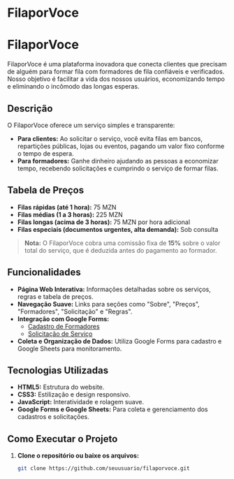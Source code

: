 # FilaporVoce
# FilaporVoce

FilaporVoce é uma plataforma inovadora que conecta clientes que precisam de alguém para formar fila com formadores de fila confiáveis e verificados. Nosso objetivo é facilitar a vida dos nossos usuários, economizando tempo e eliminando o incômodo das longas esperas.

## Descrição

O FilaporVoce oferece um serviço simples e transparente:
- **Para clientes:** Ao solicitar o serviço, você evita filas em bancos, repartições públicas, lojas ou eventos, pagando um valor fixo conforme o tempo de espera.
- **Para formadores:** Ganhe dinheiro ajudando as pessoas a economizar tempo, recebendo solicitações e cumprindo o serviço de formar filas.

## Tabela de Preços

- **Filas rápidas (até 1 hora):** 75 MZN  
- **Filas médias (1 a 3 horas):** 225 MZN  
- **Filas longas (acima de 3 horas):** 75 MZN por hora adicional  
- **Filas especiais (documentos urgentes, alta demanda):** Sob consulta  

> **Nota:** O FilaporVoce cobra uma comissão fixa de **15%** sobre o valor total do serviço, que é deduzida antes do pagamento ao formador.

## Funcionalidades

- **Página Web Interativa:** Informações detalhadas sobre os serviços, regras e tabela de preços.
- **Navegação Suave:** Links para seções como "Sobre", "Preços", "Formadores", "Solicitação" e "Regras".
- **Integração com Google Forms:**  
  - [Cadastro de Formadores](https://docs.google.com/forms/d/1bnArdlDqf2ZUf7sGEkx4AGu18_1cf2K39ATlGzYWyVE/edit)  
  - [Solicitação de Serviço](https://docs.google.com/forms/d/1643i1toONC1JO2ajqGk8iZoAJytHY6L5D1RU2lsgX8I/edit)
- **Coleta e Organização de Dados:** Utiliza Google Forms para cadastro e Google Sheets para monitoramento.

## Tecnologias Utilizadas

- **HTML5:** Estrutura do website.
- **CSS3:** Estilização e design responsivo.
- **JavaScript:** Interatividade e rolagem suave.
- **Google Forms e Google Sheets:** Para coleta e gerenciamento dos cadastros e solicitações.

## Como Executar o Projeto

1. **Clone o repositório ou baixe os arquivos:**
   ```bash
   git clone https://github.com/seuusuario/filaporvoce.git
